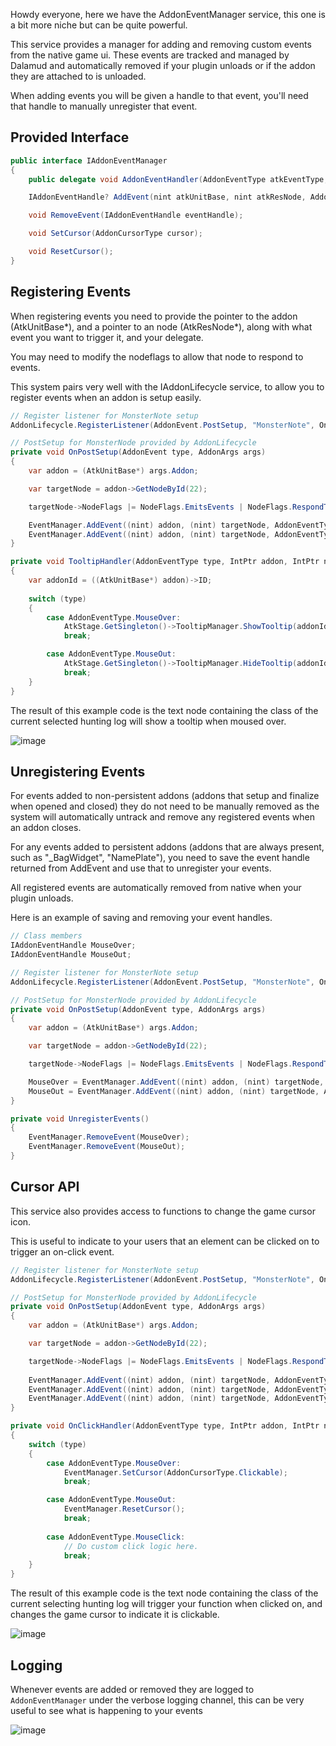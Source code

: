 Howdy everyone, here we have the AddonEventManager service, this one is a bit more niche but can be quite powerful.

This service provides a manager for adding and removing custom events from the native game ui. 
These events are tracked and managed by Dalamud and automatically removed if your plugin unloads or if the addon they are attached to is unloaded.

When adding events you will be given a handle to that event, you'll need that handle to manually unregister that event.

## Provided Interface
```cs
public interface IAddonEventManager
{
    public delegate void AddonEventHandler(AddonEventType atkEventType, nint atkUnitBase, nint atkResNode);

    IAddonEventHandle? AddEvent(nint atkUnitBase, nint atkResNode, AddonEventType eventType, AddonEventHandler eventHandler);

    void RemoveEvent(IAddonEventHandle eventHandle);

    void SetCursor(AddonCursorType cursor);

    void ResetCursor();
}
```

## Registering Events
When registering events you need to provide the pointer to the addon (AtkUnitBase*),
and a pointer to an node (AtkResNode*), along with what event you want to trigger it, and your delegate.

You may need to modify the nodeflags to allow that node to respond to events.

This system pairs very well with the IAddonLifecycle service, to allow you to register events when an addon is setup easily.

```cs
// Register listener for MonsterNote setup
AddonLifecycle.RegisterListener(AddonEvent.PostSetup, "MonsterNote", OnPostSetup);

// PostSetup for MonsterNode provided by AddonLifecycle
private void OnPostSetup(AddonEvent type, AddonArgs args)
{
    var addon = (AtkUnitBase*) args.Addon;

    var targetNode = addon->GetNodeById(22);

    targetNode->NodeFlags |= NodeFlags.EmitsEvents | NodeFlags.RespondToMouse | NodeFlags.HasCollision;

    EventManager.AddEvent((nint) addon, (nint) targetNode, AddonEventType.MouseOver, TooltipHandler);
    EventManager.AddEvent((nint) addon, (nint) targetNode, AddonEventType.MouseOut, TooltipHandler);
}

private void TooltipHandler(AddonEventType type, IntPtr addon, IntPtr node)
{
    var addonId = ((AtkUnitBase*) addon)->ID;
    
    switch (type)
    {
        case AddonEventType.MouseOver:
            AtkStage.GetSingleton()->TooltipManager.ShowTooltip(addonId, (AtkResNode*)node, "This is a tooltip.");
            break;

        case AddonEventType.MouseOut:
            AtkStage.GetSingleton()->TooltipManager.HideTooltip(addonId);
            break;
    }
}
```

The result of this example code is the text node containing the class of the current selected hunting log will show a tooltip when moused over.

![image](https://github.com/goatcorp/dalamud-docs/assets/9083275/0b859b62-085c-4879-9316-2136232a3fc5)

## Unregistering Events
For events added to non-persistent addons (addons that setup and finalize when opened and closed) they do not need to be manually removed 
as the system will automatically untrack and remove any registered events when an addon closes.

For any events added to persistent addons (addons that are always present, such as "_BagWidget", "NamePlate"), you need to save the event handle returned from AddEvent and use that to unregister your events.

All registered events are automatically removed from native when your plugin unloads.

Here is an example of saving and removing your event handles.

```cs
// Class members
IAddonEventHandle MouseOver;
IAddonEventHandle MouseOut;

// Register listener for MonsterNote setup
AddonLifecycle.RegisterListener(AddonEvent.PostSetup, "MonsterNote", OnPostSetup);

// PostSetup for MonsterNode provided by AddonLifecycle
private void OnPostSetup(AddonEvent type, AddonArgs args)
{
    var addon = (AtkUnitBase*) args.Addon;

    var targetNode = addon->GetNodeById(22);

    targetNode->NodeFlags |= NodeFlags.EmitsEvents | NodeFlags.RespondToMouse | NodeFlags.HasCollision;

    MouseOver = EventManager.AddEvent((nint) addon, (nint) targetNode, AddonEventType.MouseOver, TooltipHandler);
    MouseOut = EventManager.AddEvent((nint) addon, (nint) targetNode, AddonEventType.MouseOut, TooltipHandler);
}

private void UnregisterEvents()
{
    EventManager.RemoveEvent(MouseOver);
    EventManager.RemoveEvent(MouseOut);
}
```

## Cursor API
This service also provides access to functions to change the game cursor icon.

This is useful to indicate to your users that an element can be clicked on to trigger an on-click event.

```cs
// Register listener for MonsterNote setup
AddonLifecycle.RegisterListener(AddonEvent.PostSetup, "MonsterNote", OnPostSetup);

// PostSetup for MonsterNode provided by AddonLifecycle
private void OnPostSetup(AddonEvent type, AddonArgs args)
{
    var addon = (AtkUnitBase*) args.Addon;

    var targetNode = addon->GetNodeById(22);

    targetNode->NodeFlags |= NodeFlags.EmitsEvents | NodeFlags.RespondToMouse | NodeFlags.HasCollision;
    
    EventManager.AddEvent((nint) addon, (nint) targetNode, AddonEventType.MouseOver, OnClickHandler);
    EventManager.AddEvent((nint) addon, (nint) targetNode, AddonEventType.MouseOut, OnClickHandler);
    EventManager.AddEvent((nint) addon, (nint) targetNode, AddonEventType.MouseClick, OnClickHandler);
}

private void OnClickHandler(AddonEventType type, IntPtr addon, IntPtr node)
{
    switch (type)
    {
        case AddonEventType.MouseOver:
            EventManager.SetCursor(AddonCursorType.Clickable);
            break;

        case AddonEventType.MouseOut:
            EventManager.ResetCursor();
            break;
        
        case AddonEventType.MouseClick:
            // Do custom click logic here.
            break;
    }
}
```

The result of this example code is the text node containing the class of the current selecting hunting log will trigger your function when clicked on, and changes the game cursor to indicate it is clickable.

![image](https://github.com/goatcorp/dalamud-docs/assets/9083275/78566abc-1f03-41cf-8973-dc3d3186b717)

## Logging
Whenever events are added or removed they are logged to `AddonEventManager` under the verbose logging channel, this can be very useful to see what is happening to your events

![image](https://github.com/goatcorp/dalamud-docs/assets/9083275/77cb00ed-e5ea-4219-82fa-ce22b92a41ad)
